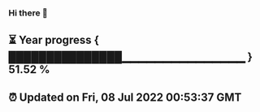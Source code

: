 ### Hi there 👋
⏳ Year progress { ███████████████▁▁▁▁▁▁▁▁▁▁▁▁▁▁▁ } 51.52 %
---
⏰ Updated on Fri, 08 Jul 2022 00:53:37 GMT
---
